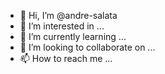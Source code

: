 - 👋 Hi, I’m @andre-salata
- 👀 I’m interested in ...
- 🌱 I’m currently learning ...
- 💞️ I’m looking to collaborate on ...
- 📫 How to reach me ...

<!---
andre-salata/andre-salata is a ✨ special ✨ repository because its `README.md` (this file) appears on your GitHub profile.
You can click the Preview link to take a look at your changes.
--->
